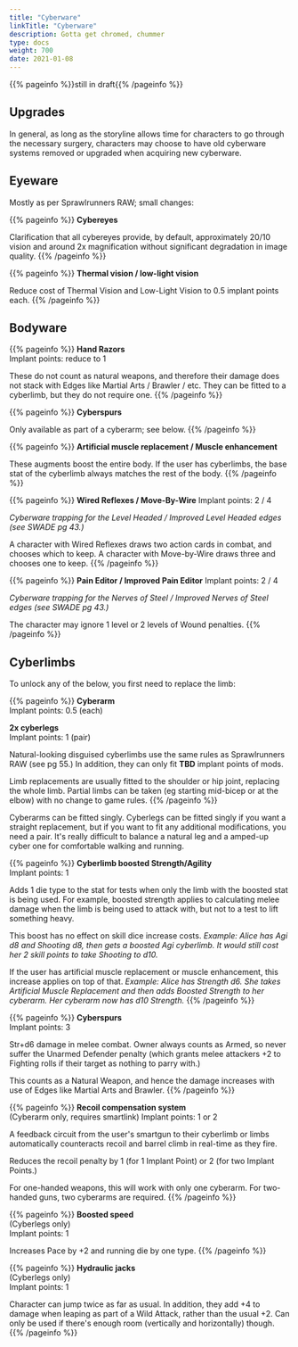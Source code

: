 ```yaml
---
title: "Cyberware"
linkTitle: "Cyberware"
description: Gotta get chromed, chummer
type: docs
weight: 700
date: 2021-01-08
---
```


{{% pageinfo %}}still in draft{{% /pageinfo %}} 

## Upgrades

In general, as long as the storyline allows time for characters to go through the necessary surgery, characters may choose to have old cyberware systems removed or upgraded when acquiring new cyberware.

## Eyeware

Mostly as per Sprawlrunners RAW; small changes:

{{% pageinfo %}}
**Cybereyes**

Clarification that all cybereyes provide, by default, approximately 20/10 vision and around 2x magnification without significant degradation in image quality.
{{% /pageinfo %}}

{{% pageinfo %}}
**Thermal vision / low-light vision**

Reduce cost of Thermal Vision and Low-Light Vision to 0.5 implant points each.
{{% /pageinfo %}}


## Bodyware

{{% pageinfo %}}
**Hand Razors** \
Implant points: reduce to 1

These do not count as natural weapons, and therefore their damage does not stack with Edges like Martial Arts / Brawler / etc. They can be fitted to a cyberlimb, but they do not require one.
{{% /pageinfo %}} 

{{% pageinfo %}}
**Cyberspurs** 

Only available as part of a cyberarm; see below.
{{% /pageinfo %}} 

{{% pageinfo %}}
**Artificial muscle replacement / Muscle enhancement**

These augments boost the entire body. If the user has cyberlimbs, the base stat of the cyberlimb always matches the rest of the body.
{{% /pageinfo %}} 


{{% pageinfo %}}
**Wired Reflexes / Move-By-Wire**
Implant points: 2 / 4

*Cyberware trapping for the Level Headed / Improved Level Headed edges (see SWADE pg 43.)*

A character with Wired Reflexes draws two action cards in combat, and chooses which to keep. A character with Move-by-Wire draws three and chooses one to keep.
{{% /pageinfo %}} 

{{% pageinfo %}}
**Pain Editor / Improved Pain Editor**
Implant points: 2 / 4

*Cyberware trapping for the Nerves of Steel / Improved Nerves of Steel edges (see SWADE pg 43.)*

The character may ignore 1 level or 2 levels of Wound penalties.
{{% /pageinfo %}} 


## Cyberlimbs

To unlock any of the below, you first need to replace the limb:

{{% pageinfo %}}
**Cyberarm** \
Implant points: 0.5 (each)

**2x cyberlegs** \
Implant points: 1 (pair)

Natural-looking disguised cyberlimbs use the same rules as Sprawlrunners RAW (see pg 55.) In addition, they can only fit **TBD** implant points of mods.

Limb replacements are usually fitted to the shoulder or hip joint, replacing the whole limb. Partial limbs can be taken (eg starting mid-bicep or at the elbow) with no change to game rules.
{{% /pageinfo %}} 

Cyberarms can be fitted singly. Cyberlegs can be fitted singly if you want a straight replacement, but if you want to fit any additional modifications, you need a pair. It's really difficult to balance a natural leg and a amped-up cyber one for comfortable walking and running.

{{% pageinfo %}}
**Cyberlimb boosted Strength/Agility** \
Implant points: 1

Adds 1 die type to the stat for tests when only the limb with the boosted stat is being used. For example, boosted strength applies to calculating melee damage when the limb is being used to attack with, but not to a test to lift something heavy.

This boost has no effect on skill dice increase costs. *Example: Alice has Agi d8 and Shooting d8, then gets a boosted Agi cyberlimb. It would still cost her 2 skill points to take Shooting to d10.*

If the user has artificial muscle replacement or muscle enhancement, this increase applies on top of that. *Example: Alice has Strength d6. She takes Artificial Muscle Replacement and then adds Boosted Strength to her cyberarm. Her cyberarm now has d10 Strength.*
{{% /pageinfo %}}

{{% pageinfo %}}
**Cyberspurs** \
Implant points: 3

Str+d6 damage in melee combat. Owner always counts as Armed, so never suffer the Unarmed Defender penalty (which grants melee attackers +2 to Fighting rolls if their target as nothing to parry with.)

This counts as a Natural Weapon, and hence the damage increases with use of Edges like Martial Arts and Brawler.
{{% /pageinfo %}} 

{{% pageinfo %}}
**Recoil compensation system** \
(Cyberarm only, requires smartlink)
Implant points: 1 or 2

A feedback circuit from the user's smartgun to their cyberlimb or limbs automatically counteracts recoil and barrel climb in real-time as they fire.

Reduces the recoil penalty by 1 (for 1 Implant Point) or 2 (for two Implant Points.)

For one-handed weapons, this will work with only one cyberarm. For two-handed guns, two cyberarms are required.
{{% /pageinfo %}} 

{{% pageinfo %}}
**Boosted speed** \
(Cyberlegs only) \
Implant points: 1

Increases Pace by +2 and running die by one type.
{{% /pageinfo %}} 

{{% pageinfo %}}
**Hydraulic jacks** \
(Cyberlegs only) \
Implant points: 1

Character can jump twice as far as usual. In addition, they add +4 to damage when leaping as part of a Wild Attack, rather than the usual +2. Can only be used if there's enough room (vertically and horizontally) though.
{{% /pageinfo %}} 


<!--

in sprawlrunners


Eyeware:
* cybereyes >> required for below
* camera
* flare compensation
* infravision
* low-light vision
* retinal copy

Earware
* cyberears >> required for below
* damper
* improved frequency range
* recorder


Headware
* chipjack
* cortex bomb
* data filter
* data lock
* datajack
* headware memory
* phone
* radio
* voice modulation
  * voice amplification
  * secondary pattern
  * 

Bodyware
* air filtration
* artifical muscle replacement
* blood filtration
* dermal plating
* fingertip compartment
* hand razor
* muscle enhancement
* reaction enhancers
* skillwires
* smartlink
* spur
* vehicle control rig

cyberlimbs
* simple limb
* built-in device



-->

